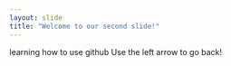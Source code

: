 ```yaml
---
layout: slide
title: "Welcome to our second slide!"
---
```

learning how to use github
Use the left arrow to go back!
